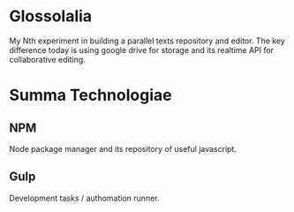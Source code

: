 # Glossolalia

My Nth experiment in building a parallel texts repository and editor. The key
difference today is using google drive for storage and its realtime API for
collaborative editing.

# Summa Technologiae

## NPM

Node package manager and its repository of useful javascript.

## Gulp

Development tasks / authomation runner.
